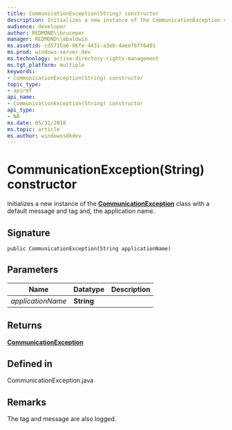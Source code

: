 ```yaml
---
title: CommunicationException(String) constructor
description: Initializes a new instance of the CommunicationException class with a default message and tag and, the application name.
audience: developer
author: REDMOND\\bruceper
manager: REDMOND\\mbaldwin
ms.assetid: cd5715a6-86fe-4431-a3eb-4aeef6ff6491
ms.prod: windows-server-dev
ms.technology: active-directory-rights-management
ms.tgt_platform: multiple
keywords:
- CommunicationException(String) constructor
topic_type:
- apiref
api_name:
- CommunicationException(String) constructor
api_type:
- NA
ms.date: 05/31/2018
ms.topic: article
ms.author: windowssdkdev
---
```


# CommunicationException(String) constructor

Initializes a new instance of the [**CommunicationException**](communicationexception-class-java.md) class with a default message and tag and, the application name.

## Signature

``` syntax
public CommunicationException(String applicationName)
```

## Parameters



| Name                         | Datatype              | Description |
|------------------------------|-----------------------|-------------|
| *applicationName*<br/> | **String**<br/> |             |



 

## Returns

[**CommunicationException**](communicationexception-class-java.md)

## Defined in

CommunicationException.java

## Remarks

The tag and message are also logged.

 

 






